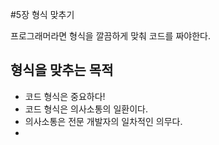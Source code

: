 #5장 형식 맞추기

프로그래머라면 형식을 깔끔하게 맞춰 코드를 짜야한다.  

## 형식을 맞추는 목적

- 코드 형식은 중요하다! 
- 코드 형식은 의사소통의 일환이다. 
- 의사소통은 전문 개발자의 일차적인 의무다. 
- 
